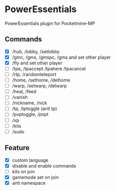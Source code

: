 # PowerEssentials
PowerEssentials plugin for Pocketmine-MP
## Commands
- [x] /hub, /lobby, /setlobby
- [x] /gmc, /gms, /gmspc, /gma and set other player
- [x] /fly and set other player
- [ ] /tpa, /tpaccept /tpahere /tpacancel
- [ ] /rtp, /randomteleport
- [ ] /home, /sethome, /delhome
- [ ] /warp, /setwarp, /delwarp
- [ ] /heal, /feed
- [ ] /vanish
- [ ] /nickname, /nick
- [ ] /tp, /tptoggle (anti tp)
- [ ] /pvptoggle, /pvpt
- [ ] /xp
- [ ] /kits
- [ ] /sudo

## Feature
- [x] custom language
- [x] disable and enable commands
- [ ] kits on join
- [x] gamemode set on join
- [x] anti namespace